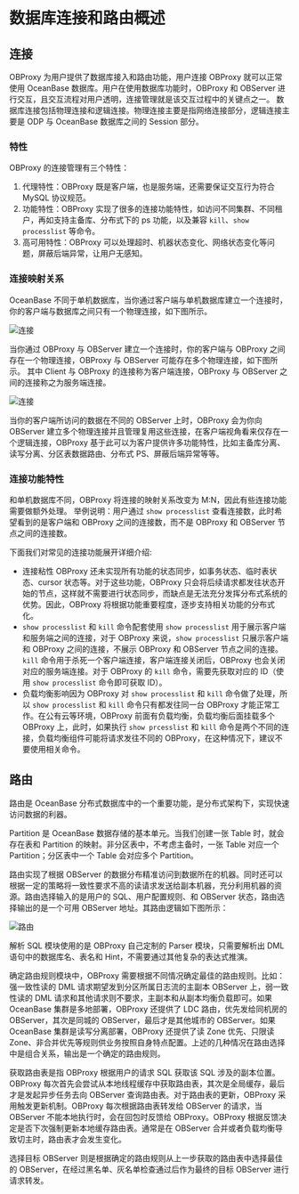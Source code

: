 # 数据库连接和路由概述

## 连接

OBProxy 为用户提供了数据库接入和路由功能，用户连接 OBProxy 就可以正常使用 OceanBase 数据库。用户在使用数据库功能时，OBProxy 和 OBServer 进行交互，且交互流程对用户透明，连接管理就是该交互过程中的关键点之一。
数据库连接包括物理连接和逻辑连接。物理连接主要是指网络连接部分，逻辑连接主要是 ODP 与 OceanBase 数据库之间的 Session 部分。

### 特性

OBProxy 的连接管理有三个特性：

1. 代理特性：OBProxy 既是客户端，也是服务端，还需要保证交互行为符合 MySQL 协议规范。
2. 功能特性：OBProxy 实现了很多的连接功能特性，如访问不同集群、不同租户，再如支持主备库、分布式下的 ps 功能，以及兼容 `kill`、`show processlist` 等命令。
3. 高可用特性：OBProxy 可以处理超时、机器状态变化、网络状态变化等问题，屏蔽后端异常，让用户无感知。

### 连接映射关系

OceanBase 不同于单机数据库，当你通过客户端与单机数据库建立一个连接时，你的客户端与数据库之间只有一个物理连接，如下图所示。

![连接](https://obbusiness-private.oss-cn-shanghai.aliyuncs.com/doc/img/observer-enterprise/V4.1.0/reference/read-write-splitting/2023-03-06%2017%2016%2028.png)

当你通过 OBProxy 与 OBServer 建立一个连接时，你的客户端与 OBProxy 之间存在一个物理连接，OBProxy 与 OBServer 可能存在多个物理连接，如下图所示。
其中 Client 与 OBProxy 的连接称为客户端连接，OBProxy 与 OBServer 之间的连接称之为服务端连接。

![连接](https://obbusiness-private.oss-cn-shanghai.aliyuncs.com/doc/img/observer-enterprise/V4.1.0/reference/read-write-splitting/2023-03-06%2017%2020%2029.png)

当你的客户端所访问的数据在不同的 OBServer 上时，OBProxy 会为你向 OBServer 建立多个物理连接并且管理复用这些连接，在客户端视角看来仅存在一个逻辑连接，OBProxy 基于此可以为客户提供许多功能特性，比如主备库分离、读写分离、分区表数据路由、分布式 PS、屏蔽后端异常等等。

### 连接功能特性

和单机数据库不同，OBProxy 将连接的映射关系改变为 M:N，因此有些连接功能需要做额外处理。
举例说明：用户通过 `show processlist` 查看连接数，此时希望看到的是客户端和 OBProxy 之间的连接数，而不是 OBProxy 和 OBServer 节点之间的连接数。

下面我们对常见的连接功能展开详细介绍:

* 连接粘性 OBProxy 还未实现所有功能的状态同步，如事务状态、临时表状态、cursor 状态等。对于这些功能，OBProxy 只会将后续请求都发往状态开始的节点，这样就不需要进行状态同步，而缺点是无法充分发挥分布式系统的优势。因此，OBProxy 将根据功能重要程度，逐步支持相关功能的分布式化。
* `show processlist` 和 `kill` 命令配套使用 `show processlist` 用于展示客户端和服务端之间的连接，对于 OBProxy 来说，`show processlist` 只展示客户端和 OBProxy 之间的连接，不展示 OBProxy 和 OBServer 节点之间的连接。`kill` 命令用于杀死一个客户端连接，客户端连接关闭后，OBProxy 也会关闭对应的服务端连接。对于 OBProxy 的 `kill` 命令，需要先获取对应的 ID（使用 `show processlist` 命令即可获取 ID）。
* 负载均衡影响因为 OBProxy 对 `show processlist` 和 `kill` 命令做了处理，所以 `show processlist` 和 `kill` 命令只有都发往同一台 OBProxy 才能正常工作。在公有云等环境，OBProxy 前面有负载均衡，负载均衡后面挂载多个 OBProxy 上，此时，如果执行 `show prcesslist` 和 `kill` 命令是两个不同的连接，负载均衡组件可能将请求发往不同的 OBProxy，在这种情况下，建议不要使用相关命令。

## 路由

路由是 OceanBase 分布式数据库中的一个重要功能，是分布式架构下，实现快速访问数据的利器。

Partition 是 OceanBase 数据存储的基本单元。当我们创建一张 Table 时，就会存在表和 Partition 的映射。非分区表中，不考虑主备时，一张 Table 对应一个 Partition；分区表中一个 Table 会对应多个 Partition。

路由实现了根据 OBServer 的数据分布精准访问到数据所在的机器。同时还可以根据一定的策略将一致性要求不高的读请求发送给副本机器，充分利用机器的资源。路由选择输入的是用户的 SQL、用户配置规则、和 OBServer 状态，路由选择输出的是一个可用 OBServer 地址。其路由逻辑如下图所示：

![路由](https://help-static-aliyun-doc.aliyuncs.com/assets/img/zh-CN/6972700461/p369025.jpg)

解析 SQL 模块使用的是 OBProxy 自己定制的 Parser 模块，只需要解析出 DML 语句中的数据库名、表名和 Hint，不需要通过其他复杂的表达式推演。

确定路由规则模块中，OBProxy 需要根据不同情况确定最佳的路由规则。比如：强一致性读的 DML 请求期望发到分区所属日志流的主副本 OBServer 上，弱一致性读的 DML 请求和其他请求则不要求，主副本和从副本均衡负载即可。如果 OceanBase 集群是多地部署，OBProxy 还提供了 LDC 路由，优先发给同机房的 OBServer，其次是同城的 OBServer，最后才是其他城市的 OBServer。如果 OceanBase 集群是读写分离部署，OBProxy 还提供了读 Zone 优先、只限读 Zone、非合并优先等规则供业务按照自身特点配置。上述的几种情况在路由选择中是组合关系，输出是一个确定的路由规则。

获取路由表是指 OBProxy 根据用户的请求 SQL 获取该 SQL 涉及的副本位置。OBProxy 每次首先会尝试从本地线程缓存中获取路由表，其次是全局缓存，最后才是发起异步任务去向 OBServer 查询路由表。对于路由表的更新，OBProxy 采用触发更新机制。OBProxy 每次根据路由表转发给 OBServer 的请求，当 OBServer 不能本地执行时，会在回包时反馈给 OBProxy。OBProxy 根据反馈决定是否下次强制更新本地缓存路由表。通常是在 OBServer 合并或者负载均衡导致切主时，路由表才会发生变化。

选择目标 OBServer 则是根据确定的路由规则从上一步获取的路由表中选择最佳的 OBServer，在经过黑名单、灰名单检查通过后作为最终的目标 OBServer 进行请求转发。
